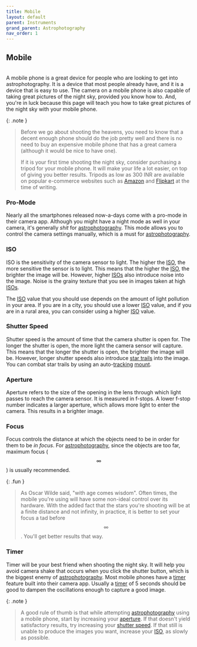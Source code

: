 ```yaml
---
title: Mobile
layout: default
parent: Instruments
grand_parent: Astrophotography
nav_order: 1
---
```


## Mobile

<br />
A mobile phone is a great device for people who are looking to get into astrophotography. It is a device that most people already have, and it is a device that is easy to use. The camera on a mobile phone is also capable of taking great pictures of the night sky, provided you know how to. And, you're in luck because this page will teach you how to take great pictures of the night sky with your mobile phone.

{: .note }

> Before we go about shooting the heavens, you need to know that a decent enough phone should do the job pretty well and there is no need to buy an expensive mobile phone that has a great camera (although it would be nice to have one).
>
> If it is your first time shooting the night sky, consider purchasing a tripod for your mobile phone. It will make your life a lot easier, on top of giving you better results. Tripods as low as 300 INR are available on popular e-commerce websites such as [Amazon](https://www.amazon.in/s?k=mobile+tripod) and [Flipkart](https://www.flipkart.com/search?q=mobile%20tripod) at the time of writing.

### Pro-Mode

Nearly all the smartphones released now-a-days come with a pro-mode in their camera app. Although you might have a night mode as well in your camera, it's generally _shit_ for [astrophotography](../). This mode allows you to control the camera settings manually, which is a must for [astrophotography](../).

### ISO

ISO is the sensitivity of the camera sensor to light. The higher the [ISO](#iso), the more sensitive the sensor is to light. This means that the higher the [ISO](#iso), the brighter the image will be. However, higher [ISOs](#iso) also introduce noise into the image. Noise is the grainy texture that you see in images taken at high [ISOs](#iso).

The [ISO](#iso) value that you should use depends on the amount of light pollution in your area. If you are in a city, you should use a lower [ISO](#iso) value, and if you are in a rural area, you can consider using a higher [ISO](#iso) value.

### Shutter Speed

Shutter speed is the amount of time that the camera shutter is open for. The longer the shutter is open, the more light the camera sensor will capture. This means that the longer the shutter is open, the brighter the image will be. However, longer shutter speeds also introduce [star trails](../star%20trails/) into the image. You can combat star trails by using an auto-[tracking](../tracking.html) [mount](../../observation/instruments/mounts.html).

### Aperture

Aperture refers to the size of the opening in the lens through which light passes to reach the camera sensor. It is measured in f-stops. A lower f-stop number indicates a larger aperture, which allows more light to enter the camera. This results in a brighter image.

### Focus

Focus controls the distance at which the objects need to be in order for them to be _in focus_. For [astrophotography](../), since the objects are too far, maximum focus ($$\infty$$) is usually recommended.

{: .fun }

> As Oscar Wilde said, "with age comes wisdom". Often times, the mobile you're using will have some non-ideal control over its hardware. With the added fact that the stars you're shooting will be at a finite distance and not infinity, in practice, it is better to set your focus a tad before $$\infty$$. You'll get better results that way.

### Timer

Timer will be your best friend when shooting the night sky. It will help you avoid camera shake that occurs when you click the shutter button, which is the biggest enemy of [astrophotography](../). Most mobile phones have a [timer](#timer) feature built into their camera app. Usually a [timer](#timer) of 5 seconds should be good to dampen the oscillations enough to capture a good image.

{: .note }

> A good rule of thumb is that while attempting [astrophotography](../) using a mobile phone, start by increasing your [aperture](#aperture). If that doesn't yield satisfactory results, try increasing your [shutter speed](#shutter-speed). If that still is unable to produce the images you want, increase your [ISO](#iso), as slowly as possible.

